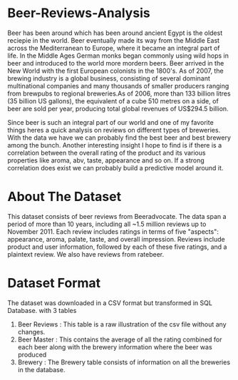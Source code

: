 # Beer-Reviews-Analysis

Beer has been around which has been around ancient Egypt is the oldest reciepie in the world. Beer eventually made its way from the Middle East across the Mediterranean to Europe, where it became an integral part of life. In the Middle Ages German monks began commonly using wild hops in beer and introduced to the world more mordern beers. Beer arrived in the New World with the first European colonists in the 1800's. As of 2007, the brewing industry is a global business, consisting of several dominant multinational companies and many thousands of smaller producers ranging from brewpubs to regional breweries.As of 2006, more than 133 billion litres (35 billion US gallons), the equivalent of a cube 510 metres on a side, of beer are sold per year, producing total global revenues of US$294.5 billion. 

Since beer is such an integral part of our world and one of my favorite things heres a quick analysis on reviews on different types of breweries. With the data we have we can probably find the best beer and best brewery among the bunch. Another interesting insight I hope to find is if there is a correlation between the overall rating of the product and its various properties like aroma, abv, taste, appearance and so on. If a strong correlation does exist we can probably build a predictive model around it.  

# About The Dataset

This dataset consists of beer reviews from Beeradvocate. The data span a period of more than 10 years, including all ~1.5 million reviews up to November 2011. Each review includes ratings in terms of five "aspects": appearance, aroma, palate, taste, and overall impression. Reviews include product and user information, followed by each of these five ratings, and a plaintext review. We also have reviews from ratebeer.

# Dataset Format
The dataset was downloaded in a CSV format but transformed in SQL Database. with 3 tables
1. Beer Reviews : This table is a raw illustration of the csv file without any changes.
2. Beer Master : This contains the average of all the rating combined for each beer along with the brewery information where the beer was produced
3. Brewery : The Brewery table consists of information on all the breweries in the database.
